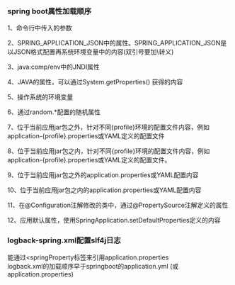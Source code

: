 ### spring boot属性加载顺序
1、命令行中传入的参数

2、SPRING_APPLICATION_JSON中的属性。SPRING_APPLICATION_JSON是以JSON格式配置再系统环境变量中的内容(双引号要加\转义)

3、java:comp/env中的JNDI属性

4、JAVA的属性，可以通过System.getProperties() 获得的内容

5、操作系统的环境变量

6、通过random.*配置的随机属性

7、位于当前应用jar包之外，针对不同{profile}环境的配置文件内容，例如application-{profile}.properties或YAML定义的配置文件

8、位于当前应用jar包之内，针对不同{profile}环境的配置文件内容，例如application-{profile}.properties或YAML定义的配置文件。

9、位于当前应用jar包之外的application.properties或YAML配置内容

10、位于当前应用jar包之内的application.properties或YAML配置内容

11、在@Configuration注解修改的类中，通过@PropertySource注解定义的属性

12、应用默认属性，使用SpringApplication.setDefaultProperties定义的内容


### logback-spring.xml配置slf4j日志
能通过<springProperty标签来引用application.properties\
logback.xml的加载顺序早于springboot的application.yml (或application.properties) 
